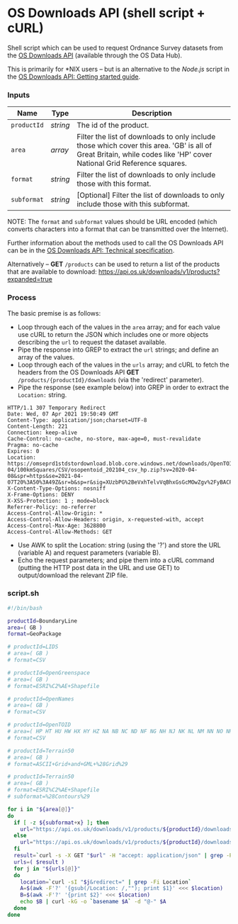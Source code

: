 # OS Downloads API (shell script + cURL)

Shell script which can be used to request Ordnance Survey datasets from the [OS Downloads API](https://osdatahub.os.uk/docs/downloads/overview) (available through the OS Data Hub).

This is primarily for \*NIX users – but is an alternative to the *Node.js* script in the [OS Downloads API: Getting started guide](https://osdatahub.os.uk/docs/downloads/gettingStarted).

### Inputs

Name | Type | Description
--- | --- | ---
`productId` | *string* | The id of the product.
`area` | *array* | Filter the list of downloads to only include those which cover this area. 'GB' is all of Great Britain, while codes like 'HP' cover National Grid Reference squares.
`format` | *string* | Filter the list of downloads to only include those with this format.
`subformat` | *string* | [Optional] Filter the list of downloads to only include those with this subformat.

NOTE: The `format` and `subformat` values should be URL encoded (which converts characters into a format that can be transmitted over the Internet).

Further information about the methods used to call the OS Downloads API can be in the [OS Downloads API: Technical specification](https://osdatahub.os.uk/docs/downloads/technicalSpecification).

Alternatively – **GET** `/products` can be used to return a list of the products that are available to download:
https://api.os.uk/downloads/v1/products?expanded=true

### Process

The basic premise is as follows:
- Loop through each of the values in the `area` array; and for each value use cURL to return the JSON which includes one or more objects describing the `url` to request the dataset available.
- Pipe the response into GREP to extract the `url` strings; and define an array of the values.
- Loop through each of the values in the `urls` array; and cURL to fetch the headers from the OS Downloads API **GET** `/products/{productId}/downloads` (via the 'redirect' parameter).
- Pipe the response (see example below) into GREP in order to extract the `Location:` string.
```
HTTP/1.1 307 Temporary Redirect
Date: Wed, 07 Apr 2021 19:50:49 GMT
Content-Type: application/json;charset=UTF-8
Content-Length: 221
Connection: keep-alive
Cache-Control: no-cache, no-store, max-age=0, must-revalidate
Pragma: no-cache
Expires: 0
Location: https://omseprd1stdstordownload.blob.core.windows.net/downloads/OpenTOID/2021-04/100kmSquares/CSV/osopentoid_202104_csv_hp.zip?sv=2020-04-08&spr=https&se=2021-04-07T20%3A50%3A49Z&sr=b&sp=r&sig=XUzbPG%2BeVxhTelvVqBhxGsGcMOwZgv%2FyBACPNwLYlRo%3D
X-Content-Type-Options: nosniff
X-Frame-Options: DENY
X-XSS-Protection: 1 ; mode=block
Referrer-Policy: no-referrer
Access-Control-Allow-Origin: *
Access-Control-Allow-Headers: origin, x-requested-with, accept
Access-Control-Max-Age: 3628800
Access-Control-Allow-Methods: GET
```
- Use AWK to split the Location: string (using the '?') and store the URL (variable A) and request parameters (variable B).
- Echo the request parameters; and pipe them into a cURL command (putting the HTTP post data in the URL and use GET) to output/download the relevant ZIP file.

### script.sh

```sh
#!/bin/bash

productId=BoundaryLine
area=( GB )
format=GeoPackage

# productId=LIDS
# area=( GB )
# format=CSV

# productId=OpenGreenspace
# area=( GB )
# format=ESRI%C2%AE+Shapefile

# productId=OpenNames
# area=( GB )
# format=CSV

# productId=OpenTOID
# area=( HP HT HU HW HX HY HZ NA NB NC ND NF NG NH NJ NK NL NM NN NO NR NS NT NU NW NX NY NZ OV SD SE SH SJ SK SM SN SO SP SR SS ST SU SV SW SX SY SZ TA TF TG TL TM TQ TR TV )
# format=CSV

# productId=Terrain50
# area=( GB )
# format=ASCII+Grid+and+GML+%28Grid%29

# productId=Terrain50
# area=( GB )
# format=ESRI%C2%AE+Shapefile
# subformat=%28Contours%29

for i in "${area[@]}"
do
  if [ -z ${subformat+x} ]; then
    url="https://api.os.uk/downloads/v1/products/${productId}/downloads?area=${i}&format=${format}"
  else
    url="https://api.os.uk/downloads/v1/products/${productId}/downloads?area=${i}&format=${format}&subformat=${subformat}"
  fi
  result=`curl -s -X GET "$url" -H "accept: application/json" | grep -Po '"url":"\K[^"]*'`
  urls=( $result )
  for j in "${urls[@]}"
  do
    location=`curl -sI "$j&redirect=" | grep -Fi Location`
    A=$(awk -F'?' '{gsub(/Location: /,""); print $1}' <<< $location)
    B=$(awk -F'?' '{print $2}' <<< $location)
    echo $B | curl -kG -o `basename $A` -d "@-" $A
  done
done
```
